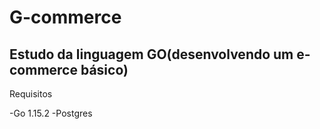 <h1>G-commerce</h1>

<h2> Estudo da linguagem GO(desenvolvendo um e-commerce básico) </h2>

<p> Requisitos</p>

-Go 1.15.2
-Postgres
